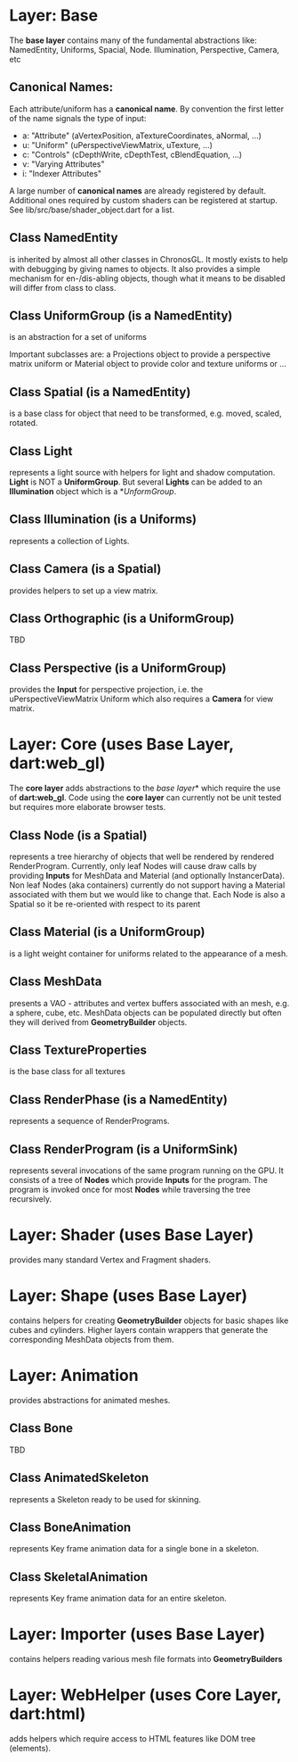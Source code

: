 # Layer: Base
The **base layer** contains many of the fundamental abstractions like:
NamedEntity, Uniforms, Spacial, Node. Illumination, Perspective,
Camera, etc


## Canonical Names:
Each attribute/uniform has a **canonical name**. By convention the first
letter of the name signals the type of input:

* a: "Attribute" (aVertexPosition, aTextureCoordinates, aNormal, ...)
* u: "Uniform" (uPerspectiveViewMatrix, uTexture, ...)
* c: "Controls" (cDepthWrite, cDepthTest, cBlendEquation, ...)
* v: "Varying Attributes"
* i: "Indexer Attributes"

A large number of **canonical names** are already registered by default.
Additional ones required by custom shaders can be registered at startup.
See lib/src/base/shader_object.dart for a list.

## Class NamedEntity
is inherited by almost all other classes in ChronosGL.
It mostly exists to help with debugging by giving names to objects.
It also provides a simple mechanism for en-/dis-abling objects, though
what it means to be disabled will differ from class to class.

## Class UniformGroup (is a NamedEntity)
is an abstraction for a set of uniforms

Important subclasses are:
a Projections object to provide a perspective matrix uniform
or Material object to provide color and texture uniforms
or ...

## Class Spatial (is a NamedEntity)
is a base class for object that need to be transformed, e.g.
moved, scaled, rotated.

## Class Light
represents a light source with helpers for
light and shadow computation.
**Light** is NOT a **UniformGroup**. But several **Lights**
can be added to an **Illumination** object which is
a **UnformGroup*.

## Class Illumination (is a Uniforms)
represents a collection of Lights.

## Class Camera (is a Spatial)
provides helpers to set up a view matrix.

## Class Orthographic (is a UniformGroup)
TBD

## Class Perspective (is a UniformGroup)
provides the **Input** for perspective projection, i.e.
the uPerspectiveViewMatrix Uniform which also requires a **Camera**
for view matrix.

# Layer: Core (uses Base Layer, dart:web_gl)
The **core layer** adds abstractions to the *base layer**
which require the use of  **dart:web_gl**.
Code using the **core layer** can currently not be unit tested
but requires more elaborate browser tests.

## Class Node (is a Spatial)
represents a tree hierarchy of objects that well be rendered
by rendered RenderProgram.
Currently, only leaf Nodes will cause draw calls by providing
**Inputs** for MeshData and Material (and optionally InstancerData).
Non leaf Nodes (aka containers) currently do not support
having a Material associated with them but we would like to change that.
Each Node is also a Spatial so it be re-oriented with respect to its parent

## Class Material (is a UniformGroup)
is a light weight container for uniforms related to the appearance
of a mesh.

## Class MeshData
presents a VAO - attributes and vertex buffers associated with
an mesh, e.g. a sphere, cube, etc.
MeshData objects can be populated directly but often they
will derived from **GeometryBuilder** objects.

## Class TextureProperties
is the base class for all textures

## Class RenderPhase (is a NamedEntity)
represents a sequence of RenderPrograms.

## Class RenderProgram (is a UniformSink)
represents several invocations of the same program running on the GPU.
It consists of a tree of **Nodes** which provide **Inputs** for the
program. The program is invoked once for most **Nodes** while traversing
the tree recursively.

# Layer: Shader (uses Base Layer)
provides many standard Vertex and Fragment shaders.

# Layer: Shape (uses Base Layer)
contains helpers for creating **GeometryBuilder**
objects for basic shapes like cubes and cylinders.
Higher layers contain wrappers that generate the corresponding
MeshData objects from them.

# Layer: Animation
provides abstractions for animated meshes.

## Class Bone
TBD

## Class AnimatedSkeleton
represents a Skeleton ready to be used for skinning.

## Class BoneAnimation
represents Key frame animation data for a single bone in a skeleton.

## Class SkeletalAnimation
represents Key frame animation data for an entire skeleton.

# Layer: Importer (uses Base Layer)
contains helpers reading various mesh file formats into **GeometryBuilders**

# Layer: WebHelper (uses Core Layer, dart:html)
adds helpers which require access to HTML features like
DOM tree (elements).

